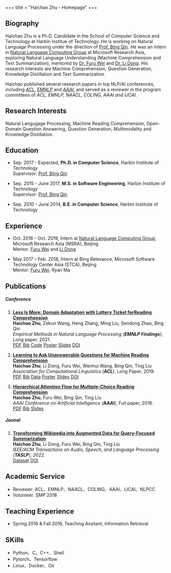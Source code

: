 +++
title = "Haichao Zhu - Homepage"
+++

## Biography

<!-- {{< figure class="avatar" src="/avatar.png" alt="avatar">}} -->
Haichao Zhu is a Ph.D. Candidate in the School of Computer Science and Technology at Harbin Institue of Technology.
He is working on Natural Language Processing under the direction of [Prof. Bing Qin](http://ir.hit.edu.cn/~qinb/).
He was an intern in [Natural Language Computing Group](https://www.microsoft.com/en-us/research/group/natural-language-computing/) at Microsoft Research Asia, exploring Natural Language Understanding (Machine Comprehension and Text Summarization), mentored by [Dr. Furu Wei](http://gitnlp.org/index.html) and [Dr. Li Dong](http://dong.li).
His research interests are Machine Comprehension, Question Generation, Knowledge Distillation and Text Summarization 

Haichao published several research papers in top NLP/AI conferences, including [*ACL*](http://www.acl2019.org/EN/index.xhtml), [*EMNLP*](https://2021.emnlp.org/) and [*AAAI*](https://aaai.org/Conferences/AAAI-18/), and served as a reviewer in the program committees of *ACL, EMNLP, NAACL, COLING, AAAI and IJCAI*.


## Research Interests
Natural Langugage Processing, Machine Reading Comprehension, Open-Domain Question Answering, Question Generation, Multimodality and Knowledge Distillation.

## Education

- Sep. 2017 - Expected, **Ph.D. in Computer Science**, Harbin Institute of Technology <br> Supervisor: [Prof. Bing Qin](http://ir.hit.edu.cn/~qinb/)

- Sep. 2015 - June 2017, **M.S. in Software Engineering**, Harbin Institute of Technology <br> Supervisor: [Prof. Bing Qin](http://ir.hit.edu.cn/~qinb/)

- Sep. 2010 - June 2014, **B.E. in Computer Science**, Harbin Institute of Technology

## Experience

- Oct. 2018 – Oct. 2019, Intern at [Natural Language Computing Group](https://www.microsoft.com/en-us/research/group/natural-language-computing/), Microsoft Research Asia (MSRA), Beijing <br> Mentor: [Furu Wei](http://gitnlp.org/index.html) and [Li Dong](http://dong.li)

- May 2017 – Feb. 2018, Intern at Bing Relevance, Microsoft Software Technology Center Asia (STCA), Beijing <br> Mentor: [Furu Wei](http://gitnlp.org/index.html), Ryan Ma

## Publications


##### Conference
1. [**Less Is More: Domain Adaptation with Lottery Ticket forReading Comprehension**](https://aclanthology.org/2021.findings-emnlp.95/)
<br> **Haichao Zhu**, Zekun Wang, Heng Zhang, Ming Liu, Sendong Zhao, Bing Qin
<br> *Empirical Methods in Natural Language Processing (**EMNLP Findings**)*, Long paper, 2021.
<br> [PDF](zhu-2021-domain.pdf)
[Bib](2021.findings-emnlp.95.bib)
[Code](https://github.com/haichao592/ALTER)
[Poster](emnlp21_poster.pdf) 
[Slides](emnlp21_slides.pdf) 
[DOI](http://dx.doi.org/10.18653/v1/2021.findings-emnlp.95) 

1. [**Learning to Ask Unanswerable Questions for Machine Reading Comprehension**](https://www.aclweb.org/anthology/P19-1415)
<br> **Haichao Zhu**, Li Dong, Furu Wei, Wenhui Wang, Bing Qin, Ting Liu 
<br> *Association for Computational Linguistics (**ACL**)*, Long Paper, 2019.
<br> [PDF](zhu-etal-2019-learning.pdf) 
[Bib](zhu-etal-2019-learning.bib) 
[Data](https://github.com/haichao592/UnAnsQ) 
[Poster](acl19_poster.pdf) 
[Slides](acl19_slides.pdf) 
[DOI](https://doi.org/10.18653/v1/P19-1415) 

1. [**Hierarchical Attention Flow for Multiple-Choice Reading Comprehension**](https://ojs.aaai.org/index.php/AAAI/article/view/12040)
<br> **Haichao Zhu**, Furu Wei, Bing Qin, Ting Liu
<br> *AAAI Conference on Artificial Intelligence (**AAAI**)*, Full paper, 2018.
<br> [PDF](zhu-etal-2018-hierarchical.pdf) 
[Bib](zhu-etal-2018-hierarchical.bib) 
[Slides](aaai18_slides.pdf)

##### Jounal
1. [**Transforming Wikipedia into Augmented Data for Query-Focused Summarization**](https://arxiv.org/abs/1911.03324)
<br> **Haichao Zhu**, Li Dong, Furu Wei, Bing Qin, Ting Liu
<br> *IEEE/ACM Transactions on Audio, Speech, and Language Processing (**TASLP**), 2022.*
<br> [Dataset](https://aka.ms/wikiref) 
 [DOI](https://doi.org/10.1109/TASLP.2022.3171963)

<!-- ##### Preprint
1. [**Transforming Wikipedia into Augmented Data for Query-Focused Summarization**](https://arxiv.org/abs/1911.03324)
<br> **Haichao Zhu**, Li Dong, Furu Wei, Bing Qin, Ting Liu
<br> *arXiv:1911.03324 (**Arxiv**)*, 2019.
<br> [PDF](zhu-2019-transforming.pdf) 
[Bib](zhu-2019-transforming.bib) 
[Dataset](https://drive.google.com/drive/folders/1VLUvj0sapMYS-3_oFEeN8nxxoV2AUVYS?usp=sharing)  -->

<!-- 1. **Answer Guided Neural Network for Conversational Question Generation**
<br> Zekun Wang, **Haichao Zhu**, Ming Liu, Yiheng Xu, Bing Qin -->

## Academic Service
- Reviewer: ACL、EMNLP、NAACL、COLING、AAAI、IJCAI、NLPCC
- Volunteer: SMP 2018

## Teaching Experience
- Spring 2016 & Fall 2016, Teaching Assitant, Information Retrieval

## SKills
- Python、C、C++、Shell
- Pytorch、Tensorflow
- Linux、Docker、Git

